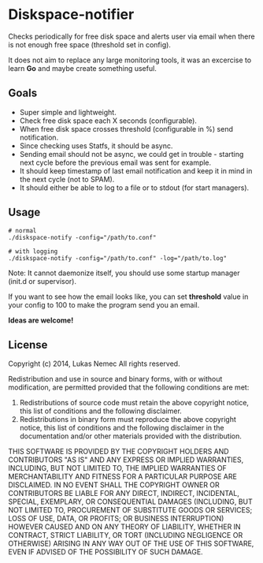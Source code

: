 Diskspace-notifier
==================
Checks periodically for free disk space and alerts user via email when there is not enough free space (threshold set in config).

It does not aim to replace any large monitoring tools, it was an excercise to learn **Go** and maybe create something useful.

Goals
-----
* Super simple and lightweight.
* Check free disk space each X seconds (configurable).
* When free disk space crosses threshold (configurable in %) send notification.
* Since checking uses Statfs, it should be async.
* Sending email should not be async, we could get in trouble - starting next cycle before the previous email was sent for example.
* It should keep timestamp of last email notification and keep it in mind in the next cycle (not to SPAM).
* It should either be able to log to a file or to stdout (for start managers).


Usage
-----

    # normal
    ./diskspace-notify -config="/path/to.conf"

    # with logging
    ./diskspace-notify -config="/path/to.conf" -log="/path/to.log"

Note: It cannot daemonize itself, you should use some startup manager (init.d or supervisor).

If you want to see how the email looks like, you can set **threshold** value in your config to 100 to make the program send you an email.


**Ideas are welcome!**


License
-------
Copyright (c) 2014, Lukas Nemec
All rights reserved.

Redistribution and use in source and binary forms, with or without
modification, are permitted provided that the following conditions are met:

1. Redistributions of source code must retain the above copyright notice, this
   list of conditions and the following disclaimer.
2. Redistributions in binary form must reproduce the above copyright notice,
   this list of conditions and the following disclaimer in the documentation
   and/or other materials provided with the distribution.

THIS SOFTWARE IS PROVIDED BY THE COPYRIGHT HOLDERS AND CONTRIBUTORS "AS IS" AND
ANY EXPRESS OR IMPLIED WARRANTIES, INCLUDING, BUT NOT LIMITED TO, THE IMPLIED
WARRANTIES OF MERCHANTABILITY AND FITNESS FOR A PARTICULAR PURPOSE ARE
DISCLAIMED. IN NO EVENT SHALL THE COPYRIGHT OWNER OR CONTRIBUTORS BE LIABLE FOR
ANY DIRECT, INDIRECT, INCIDENTAL, SPECIAL, EXEMPLARY, OR CONSEQUENTIAL DAMAGES
(INCLUDING, BUT NOT LIMITED TO, PROCUREMENT OF SUBSTITUTE GOODS OR SERVICES;
LOSS OF USE, DATA, OR PROFITS; OR BUSINESS INTERRUPTION) HOWEVER CAUSED AND
ON ANY THEORY OF LIABILITY, WHETHER IN CONTRACT, STRICT LIABILITY, OR TORT
(INCLUDING NEGLIGENCE OR OTHERWISE) ARISING IN ANY WAY OUT OF THE USE OF THIS
SOFTWARE, EVEN IF ADVISED OF THE POSSIBILITY OF SUCH DAMAGE.
